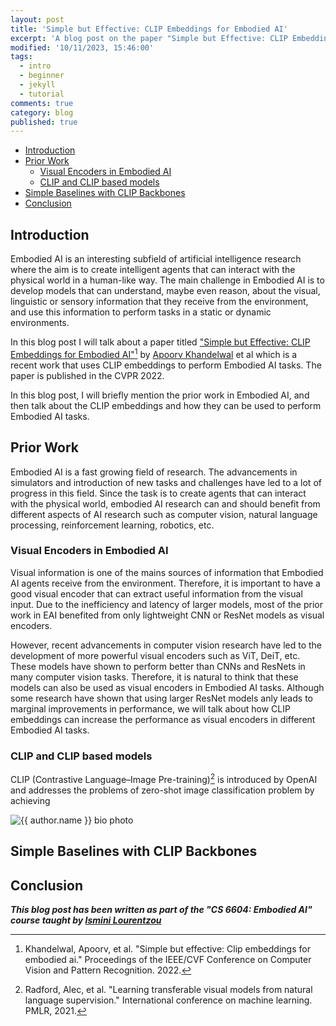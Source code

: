 ```yaml
---
layout: post
title: 'Simple but Effective: CLIP Embeddings for Embodied AI'
excerpt: 'A blog post on the paper "Simple but Effective: CLIP Embeddings for Embodied AI"'
modified: '10/11/2023, 15:46:00'
tags:
  - intro
  - beginner
  - jekyll
  - tutorial
comments: true
category: blog
published: true
---
```


- [Introduction](#introduction)
- [Prior Work](#prior-work)
  - [Visual Encoders in Embodied AI](#visual-encoders-in-embodied-ai)
  - [CLIP and CLIP based models](#clip-and-clip-based-models)
- [Simple Baselines with CLIP Backbones](#simple-baselines-with-clip-backbones)
- [Conclusion](#conclusion)


## Introduction

Embodied AI is an interesting subfield of artificial intelligence research where the aim is to create intelligent agents that can interact with the physical world in a human-like way. The main challenge in Embodied AI is to develop models that can understand, maybe even reason, about the visual, linguistic or sensory information that they receive from the environment, and use this information to perform tasks in a static or dynamic environments.

In this blog post I will talk about a paper titled ["Simple but Effective: CLIP Embeddings for Embodied AI"](https://arxiv.org/abs/2111.09888)[^1] by [Apoorv Khandelwal](https://apoorvkh.com/) et al which is a recent work that uses CLIP embeddings to perform Embodied AI tasks. The paper is published in the CVPR 2022.

In this blog post, I will briefly mention the prior work in Embodied AI, and then talk about the CLIP embeddings and how they can be used to perform Embodied AI tasks.

## Prior Work

Embodied AI is a fast growing field of research. The advancements in simulators and introduction of new tasks and challenges have led to a lot of progress in this field. Since the task is to create agents that can interact with the physical world, embodied AI research can and should benefit from different aspects of AI research such as computer vision, natural language processing, reinforcement learning, robotics, etc. 

### Visual Encoders in Embodied AI

Visual information is one of the mains sources of information that Embodied AI agents receive from the environment. Therefore, it is important to have a good visual encoder that can extract useful information from the visual input. Due to the inefficiency and latency of larger models, most of the prior work in EAI benefited from only lightweight CNN or ResNet models as visual encoders.

However, recent advancements in computer vision research have led to the development of more powerful visual encoders such as ViT, DeiT, etc. These models have shown to perform better than CNNs and ResNets in many computer vision tasks. Therefore, it is natural to think that these models can also be used as visual encoders in Embodied AI tasks. Although some research have shown that using larger ResNet models anly leads to marginal improvements in performance, we will talk about how CLIP embeddings can increase the performance as visual encoders in different Embodied AI tasks.

### CLIP and CLIP based models

CLIP (Contrastive Language–Image Pre-training)[^2] is introduced by OpenAI and addresses the problems of zero-shot image classification problem by achieving 

<img src="{{ site.github.url }}/images/blog/clip.png" alt="{{ author.name }} bio photo">

## Simple Baselines with CLIP Backbones



## Conclusion


[^1]: Khandelwal, Apoorv, et al. "Simple but effective: Clip embeddings for embodied ai." Proceedings of the IEEE/CVF Conference on Computer Vision and Pattern Recognition. 2022.

[^2]: Radford, Alec, et al. "Learning transferable visual models from natural language supervision." International conference on machine learning. PMLR, 2021.

***This blog post has been written as part of the "CS 6604: Embodied AI" course taught by [Ismini Lourentzou](https://isminoula.github.io/)***


